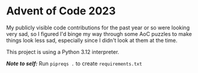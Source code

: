 # Advent of Code 2023

My publicly visible code contributions for the past year or so were looking very sad, so I figured I'd binge my way through some AoC puzzles to make things look less sad, especially since I didn't look at them at the time.

This project is using a Python 3.12 interpreter.

___Note to self:___ Run `pipreqs .` to create `requirements.txt`